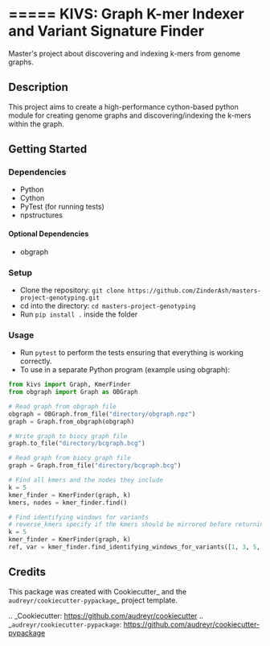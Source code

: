 =====
KIVS: Graph **K**-mer **I**ndexer and **V**ariant **S**ignature Finder
=====

Master's project about discovering and indexing k-mers from genome graphs.

## Description

This project aims to create a high-performance cython-based python module for creating genome graphs and discovering/indexing the k-mers within the graph.

## Getting Started

### Dependencies

* Python
* Cython
* PyTest (for running tests)
* npstructures

#### Optional Dependencies

* obgraph

### Setup

* Clone the repository: `git clone https://github.com/ZinderAsh/masters-project-genotyping.git`
* cd into the directory: `cd masters-project-genotyping`
* Run `pip install .` inside the folder

### Usage

* Run `pytest` to perform the tests ensuring that everything is working correctly.
* To use in a separate Python program (example using obgraph):
```python
from kivs import Graph, KmerFinder
from obgraph import Graph as OBGraph

# Read graph from obgraph file
obgraph = OBGraph.from_file("directory/obgraph.npz")
graph = Graph.from_obgraph(obgraph)

# Write graph to biocy graph file
graph.to_file("directory/bcgraph.bcg")

# Read graph from biocy graph file
graph = Graph.from_file("directory/bcgraph.bcg")

# Find all kmers and the nodes they include
k = 5
kmer_finder = KmerFinder(graph, k)
kmers, nodes = kmer_finder.find()

# Find identifying windows for variants
# reverse_kmers specify if the kmers should be mirrored before returning
k = 5
kmer_finder = KmerFinder(graph, k)
ref, var = kmer_finder.find_identifying_windows_for_variants([1, 3, 5, 7, 9], [2, 4, 6, 8, 10], reverse_kmers=True)

```

Credits
-------

This package was created with Cookiecutter_ and the `audreyr/cookiecutter-pypackage`_ project template.

.. _Cookiecutter: https://github.com/audreyr/cookiecutter
.. _`audreyr/cookiecutter-pypackage`: https://github.com/audreyr/cookiecutter-pypackage
